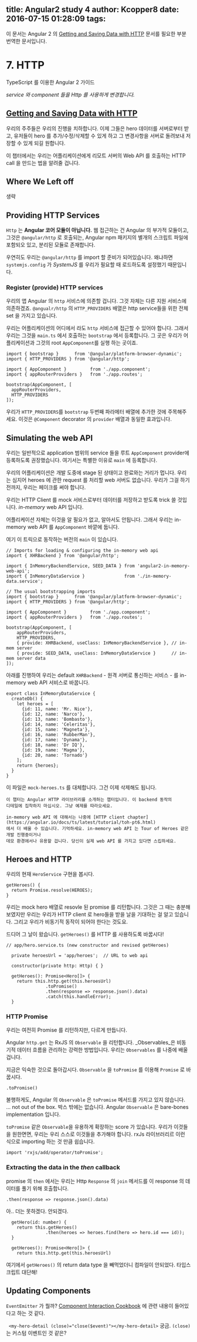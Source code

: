 title: Angular2 study 4
author: Kcopper8
date: 2016-07-15 01:28:09
tags:
---
이 문서는 Angular 2 의 [Getting and Saving Data with HTTP](https://angular.io/docs/ts/latest/tutorial/toh-pt6.html)
문서를 필요한 부분 번역한 문서입니다.

# 7. HTTP

TypeScript 를 이용한 Angular 2 가이드

_service 와 component 들을 Http 를 사용하게 변경합니다._


## [Getting and Saving Data with HTTP](https://angular.io/docs/ts/latest/tutorial/toh-pt6.html)

우리의 주주들은 우리의 진행을 치하합니다. 이제 그들은 hero 데이터를
서버로부터 받고, 유저들이 hero 를 추가/수정/삭제할 수 있게 하고
그 변경사항을 서버로 돌려보내 저장할 수 있게 되길 원합니다.

이 챕터에서는 우리는 어플리케이션에게 리모트 서버의 Web API
를 호출하는 HTTP call 을 만드는 법을 알려줄 겁니다.

## Where We Left off
생략

## Providing HTTP Services
`Http` 는 **Angular 코어 모듈이 아닙니다.** 웹 접근하는 건 Angular 의
부가적 모듈이고, 그것은 `@angular/http` 로 호출되는, 
Angular npm 패키지의 별개의 스크립트 파일에 포함되오 있고, 분리된
모듈로 존재합니다. 

우연히도 우리는 `@angular/http` 를 import 할 준비가 되어있습니다.
왜냐하면 `systemjs.config` 가 _SystemJS_ 를 우리가 필요할 때
로드하도록 설정했기 때문입니다.

### Register (provide) HTTP services
우리의 앱 Angular 의 `http` 서비스에 의존할 겁니다. 그것 자체는
다른 지원 서비스에 의존하겠죠. `@angualr/http` 의 `HTTP_PROVIDERS` 배열은
http service들을 위한 전체 set 을 가지고 있습니다.

우리는 어플리케이션의 어디에서 라도 `http` 서비스에 접근할 수 있어야 합니다.
그래서 우리는 그것을 `main.ts` 에서 호출하는 `bootstrap` 에서 등록합니다.
그 곳은 우리가 어플리케이션과 그것의 root `AppComponent`를 실행
하는 곳이죠.

```
import { bootstrap }      from '@angular/platform-browser-dynamic';
import { HTTP_PROVIDERS } from '@angular/http';

import { AppComponent }         from './app.component';
import { appRouterProviders }   from './app.routes';

bootstrap(AppComponent, [
  appRouterProviders,
  HTTP_PROVIDERS
]);
```
우리가 `HTTP_PROVIDERS`를 `bootstrap` 두번째 파라메터 배열에
추가한 것에 주목해주세요. 이것은 `@Component` decorator 의
`provider` 배열과 동일한 효과입니다.

## Simulating the web API
우리는 일반적으로 application 범위의 service 들을 루트 `AppComponent` provider에
등록하도록 권장했습니다. 여기서는 특별한 이유로 `main` 에 등록합니다.

우리의 어플리케이션은 개발 도중에 stage 된 상태이고 완료와는 거리가 멉니다.
우리는 심지어 heroes 에 관한 request 를 처리할 web 서버도 없습니다.
우리가 그걸 하기 전까지, 우리는 페이크를 써야 합니다.

우리는 HTTP Client 를 mock 서비스로부터 데이터를 저장하고 받도록 trick 
쓸 것입니다. _in-memory_ web API 입니다.

어플리케이션 자체는 이것을 알 필요가 없고, 알아서도 안됩니다. 그래서
우리는 in-memory web API 를 `AppComponent` 바깥에 둡니다.

여기 이 트릭으로 동작하는 버전의 `main` 이 있습니다.

```
// Imports for loading & configuring the in-memory web api
import { XHRBackend } from '@angular/http';

import { InMemoryBackendService, SEED_DATA } from 'angular2-in-memory-web-api';
import { InMemoryDataService }               from './in-memory-data.service';

// The usual bootstrapping imports
import { bootstrap }      from '@angular/platform-browser-dynamic';
import { HTTP_PROVIDERS } from '@angular/http';

import { AppComponent }         from './app.component';
import { appRouterProviders }   from './app.routes';

bootstrap(AppComponent, [
    appRouterProviders,
    HTTP_PROVIDERS,
    { provide: XHRBackend, useClass: InMemoryBackendService }, // in-mem server
    { provide: SEED_DATA, useClass: InMemoryDataService }      // in-mem server data
]);
```

아래를 진행하여 우리는 default `XHRBackend` - 원격 서버로 통신하는 서비스 - 를 in-memory web API 서비스로 바꿉니다.

```
export class InMemoryDataService {
  createDb() {
    let heroes = [
      {id: 11, name: 'Mr. Nice'},
      {id: 12, name: 'Narco'},
      {id: 13, name: 'Bombasto'},
      {id: 14, name: 'Celeritas'},
      {id: 15, name: 'Magneta'},
      {id: 16, name: 'RubberMan'},
      {id: 17, name: 'Dynama'},
      {id: 18, name: 'Dr IQ'},
      {id: 19, name: 'Magma'},
      {id: 20, name: 'Tornado'}
    ];
    return {heroes};
  }
}
```

이 파일은 `mock-heroes.ts` 를 대체합니다. 그건 이제 삭제해도 됩니다.


    이 챕터는 Angular HTTP 라이브러리를 소개하는 챕터입니다. 이 backend 동작의
    디테일에 집착하지 마십시오. 그냥 예제를 따라오세요.

    in-memory web API 에 대해서는 나중에 [HTTP client chapter](https://angular.io/docs/ts/latest/tutorial/toh-pt6.html) 
    에서 더 배울 수 있습니다. 기억하세요. in-memory web API 는 Tour of Heroes 같은 개발 진행중이거나
    데모 환경에서나 유용할 겁니다. 당신이 실제 web API 를 가지고 있다면 스킵하세요.


## Heroes and HTTP

우리의 현재 `HeroService` 구현을 봅시다.

```
getHeroes() {
  return Promise.resolve(HEROES);
}
```

우리는 mock hero 배열로 resovle 된 promise 를 리턴합니다. 그것은 그 때는
충분해 보였지만 우리는 우리가 HTTP client 로 hero들을 받을 날을 기대하는 걸
알고 있습니다. 그리고 우리가 비동기적 동작이 되어야 한다는 것도요.

드디어 그 날이 왔습니다. `getHeroes()` 를 HTTP 를 사용하도록 바꿉시다!

```
// app/hero.service.ts (new constructor and revised getHeroes)

  private heroesUrl = 'app/heroes';  // URL to web api

  constructor(private http: Http) { }

  getHeroes(): Promise<Hero[]> {
    return this.http.get(this.heroesUrl)
               .toPromise()
               .then(response => response.json().data)
               .catch(this.handleError);
  }

```

### HTTP Promise

우리는 여전히 Promise 를 리턴하지만, 다르게 만듭니다.

Angular `http.get` 는 RxJS 의 `Observable` 을 리턴합니다. _Observables_은 
비동기적 데이터 흐름을 관리하는 강력한 방법입니다. 우리는 `Observables` 를
나중에 배울 겁니다.

지금은 익숙한 것으로 돌아갑시다. `Observable` 을 `toPromise` 를 이용해 `Promise` 로 바꿉시다.

```
.toPromise()
```

불행하게도, Angular 의 `Observable` 은 `toPromise` 메서드를 가지고 있지 않습니다. ...
not out of the box. 박스 밖에는 없습니다. Angular `Observable` 은 bare-bones implementation
입니다.

`toPromise` 같은 `Observable`을 유용하게 확장하는 score 가 있습니다. 우리가 이것들을
원한면면, 우리는 우리 스스로 이것들을 추가해야 합니다. rxJs 라이브러리르 이런 식으로
importing 하는 것 만큼 쉽습니다.

```
import 'rxjs/add/operator/toPromise';
```

### Extracting the data in the _then_ callback

promise 의 `then` 에서는 우리는 Http `Response` 의 `join` 메서드를 이 response
의 데이터를 풀기 위해 호출합니다.

```
.then(response => response.json().data)
```

아.. 더는 못하겠다. 안되겠다.


```
  getHero(id: number) {
    return this.getHeroes()
               .then(heroes => heroes.find(hero => hero.id === id));
  }

  getHeroes(): Promise<Hero[]> {
    return this.http.get(this.heroesUrl)
```
여기에서 `getHeroes()` 의 return data type 을 빼먹었더니 컴파일이 안되었다. 
타입스크립트 대단해!

## Updating Components
`EventEmitter` 가 뭘까?
[Component Interaction Cookbook](https://angular.io/docs/ts/latest/cookbook/component-communication.html#!#child-to-parent)
에 관련 내용이 들어있다고 하는 것 같다.


` <my-hero-detail (close)="close($event)"></my-hero-detail>`
궁금. `(close)` 는 커스텀 이벤트인 것 같은?

